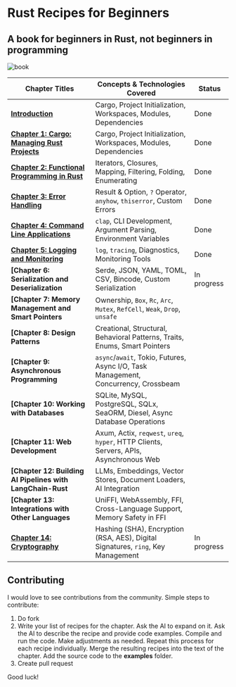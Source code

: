 # Rust Recipes for Beginners
## A book for beginners in Rust, not beginners in programming

![book](https://github.com/evgenyigumnov/rust-recipes-for-beginners/raw/HEAD/book.png)

| Chapter Titles                                                      | Concepts & Technologies Covered                                       | Status      |
|---------------------------------------------------------------------|-----------------------------------------------------------------------|-------------|
| **[Introduction](./src/chapter_0.md)**                              | Cargo, Project Initialization, Workspaces, Modules, Dependencies      | Done        |
| **[Chapter 1: Cargo: Managing Rust Projects](./src/chapter_1.md)**  | Cargo, Project Initialization, Workspaces, Modules, Dependencies      | Done        |
| **[Chapter 2: Functional Programming in Rust](./src/chapter_2.md)** | Iterators, Closures, Mapping, Filtering, Folding, Enumerating         | Done        |
| **[Chapter 3: Error Handling](./src/chapter_3.md)**                 | Result & Option, `?` Operator, `anyhow`, `thiserror`, Custom Errors   | Done        |
| **[Chapter 4: Command Line Applications](./src/chapter_4.md)**      | `clap`, CLI Development, Argument Parsing, Environment Variables             | Done        |
| **[Chapter 5: Logging and Monitoring](./src/chapter_5.md)**         | `log`, `tracing`, Diagnostics, Monitoring Tools                              | Done        |
| **[Chapter 6: Serialization and Deserialization**                   | Serde, JSON, YAML, TOML, CSV, Bincode, Custom Serialization                  | In progress |
| **[Chapter 7: Memory Management and Smart Pointers**                | Ownership, `Box`, `Rc`, `Arc`, `Mutex`, `RefCell`, `Weak`, `Drop`, `unsafe`  |             |
| **[Chapter 8: Design Patterns**                                     | Creational, Structural, Behavioral Patterns, Traits, Enums, Smart Pointers             |             |
| **[Chapter 9: Asynchronous Programming**                            | `async`/`await`, Tokio, Futures, Async I/O, Task Management, Concurrency, Crossbeam    |             |
| **[Chapter 10: Working with Databases**                             | SQLite, MySQL, PostgreSQL, SQLx, SeaORM, Diesel, Async Database Operations            |             |
| **[Chapter 11: Web Development**                                    | Axum, Actix, `reqwest`, `ureq`, `hyper`, HTTP Clients, Servers, APIs, Asynchronous Web|             |
| **[Chapter 12: Building AI Pipelines with LangChain-Rust**          | LLMs, Embeddings, Vector Stores, Document Loaders, AI Integration                     |             |
| **[Chapter 13: Integrations with Other Languages**                  | UniFFI, WebAssembly, FFI, Cross-Language Support, Memory Safety in FFI                |             |
| **[Chapter 14: Cryptography](./src/chapter_14.md)**                 | Hashing (SHA), Encryption (RSA, AES), Digital Signatures, `ring`, Key Management      | In progress |

## Contributing
I would love to see contributions from the community. Simple steps to contribute:
1. Do fork
2. Write your list of recipes for the chapter. Ask the AI to expand on it. Ask the AI to describe the recipe and provide code examples. Compile and run the code. Make adjustments as needed. Repeat this process for each recipe individually. Merge the resulting recipes into the text of the chapter. Add the source code to the **examples** folder.
2. Create pull request

Good luck!